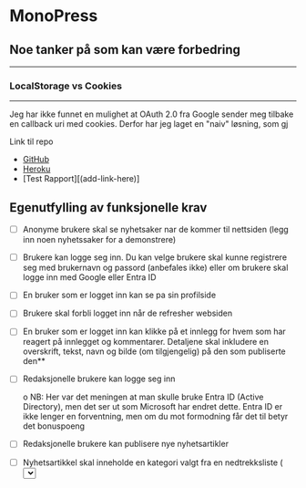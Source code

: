 # MonoPress

## Noe tanker på som kan være forbedring

---

### LocalStorage vs Cookies

---

Jeg har ikke funnet en mulighet at OAuth 2.0 fra Google sender meg tilbake en callback uri med cookies. Derfor har jeg laget en "naiv" løsning, som gj

Link til repo

- [GitHub](https://github.com/kristiania-pg6301-2024/pg6301-2025-konte-ElinEunjung)
- [Heroku](https://mono-press-5a039da642a5.herokuapp.com/) <br>
- [Test Rapport][(add-link-here)] <br>

## Egenutfylling av funksjonelle krav

- [ ] Anonyme brukere skal se nyhetsaker nar de kommer til nettsiden (legg inn noen nyhetssaker for a demonstrere)
- [ ] Brukere kan logge seg inn. Du kan velge brukere skal kunne registrere seg med brukernavn og passord (anbefales ikke) eller om brukere skal logge inn med Google eller Entra ID
- [ ] En bruker som er logget inn kan se pa sin profilside
- [ ] Brukere skal forbli logget inn når de refresher websiden
- [ ] En bruker som er logget inn kan klikke på et innlegg for hvem som har reagert på innlegget og kommentarer. Detaljene skal inkludere en overskrift, tekst, navn og bilde (om tilgjengelig) på den som publiserte den\*\*
- [ ] Redaksjonelle brukere kan logge seg inn

  o NB: Her var det meningen at man skulle bruke Entra ID (Active Directory), men det ser ut som Microsoft har endret dette. Entra ID er ikke lenger en forventning, men om du mot formodning får det til betyr det bonuspoeng

- [ ] Redaksjonelle brukere kan publisere nye nyhetsartikler
- [ ] Nyhetsartikkel skal inneholde en kategori valgt fra en nedtrekksliste ( <select> ), tittel ( <input> ) og tekst ( <textarea> )

- [ ] Dersom noen allerede har publisert en nyhetsartikkel med samme tittel skal serveren sende HTTP status kode 400 og en feilmelding
- [ ] Brukeren skal forhindres fra å sende inn en nyhetsartikkel som mangler kategori, tittel eller tekst
- [ ] En redaksjonell bruker skal kunne redigere en artikkel de selv har publisert
- [ ] En redaksjonell bruker skal kunne slette en bruker de selv har publisert
- [ ] Alle feil fra serves skal presenteres til bruker på en pen mate, med mulighet for brukeren til a prøve igjen

## Egenutfylling av tekniske krav

- [x] Oppsett av package.json, vite, express, prettier

- [x] React Router

- [x] Express app

- [x] Kommunikasjon mellom frontend (React) og backend (Express)

- [x] Deployment til Heroku

- [x] Bruk av MongoDB

- [] OpenID Connect (Google)

- [] Tester med dokumentert testdekning
  _ (komment)_
